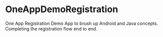 # OneAppDemoRegistration
One App Registration Demo App to brush up Android and Java concepts. Completing the registration flow end to end.
